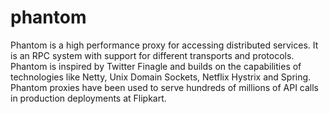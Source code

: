 phantom
=======

Phantom is a high performance proxy for accessing distributed services. It is an RPC system with support for different transports and protocols. Phantom is inspired by Twitter Finagle and builds on the capabilities of technologies like Netty, Unix Domain Sockets, Netflix Hystrix and Spring. Phantom proxies have been used to serve hundreds of millions of API calls in production deployments at Flipkart.
